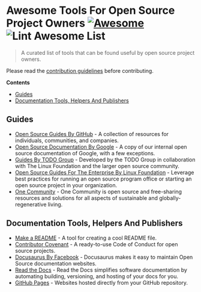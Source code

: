 # Awesome Tools For Open Source Project Owners [![Awesome](https://awesome.re/badge.svg)](https://awesome.re) ![Lint Awesome List](https://github.com/WOSPM/tool-list/workflows/Lint%20Awesome%20List/badge.svg)

> A curated list of tools that can be found useful by open source project owners.

Please read the [contribution guidelines](CONTRIBUTING.md) before contributing.


<!-- START doctoc generated TOC please keep comment here to allow auto update -->
<!-- DON'T EDIT THIS SECTION, INSTEAD RE-RUN doctoc TO UPDATE -->
**Contents**

- [Guides](#guides)
- [Documentation Tools, Helpers And Publishers](#documentation-tools-helpers-and-publishers)

<!-- END doctoc generated TOC please keep comment here to allow auto update -->

## Guides

- [Open Source Guides By GitHub](https://opensource.guide/) - A collection of resources for individuals, communities, and companies.
- [Open Source Documentation By Google](https://opensource.google/docs/) - A copy of our internal open source documentation of Google, with a few exceptions.
- [Guides By TODO Group](https://todogroup.org/guides/) - Developed by the TODO Group in collaboration with The Linux Foundation and the larger open source community.
- [Open Source Guides For The Enterprise By Linux Foundation](https://www.linuxfoundation.org/resources/open-source-guides/) - Leverage best practices for running an open source program office or starting an open source project in your organization.
- [One Community](https://www.onecommunityglobal.org/open-source/) - One Community is open source and free-sharing resources and solutions for all aspects of sustainable and globally-regenerative living.

## Documentation Tools, Helpers And Publishers

- [Make a README](https://www.makeareadme.com/) - A tool for creating a cool README file.
- [Contributor Covenant](https://www.contributor-covenant.org/) - A ready-to-use Code of Conduct for open source projects.
- [Docusaurus By Facebook](https://docusaurus.io/) - Docusaurus makes it easy to maintain Open Source documentation websites.
- [Read the Docs](https://readthedocs.org/) - Read the Docs simplifies software documentation by automating building, versioning, and hosting of your docs for you.
- [GitHub Pages](https://pages.github.com/) - Websites hosted directly from your GitHub repository. 
